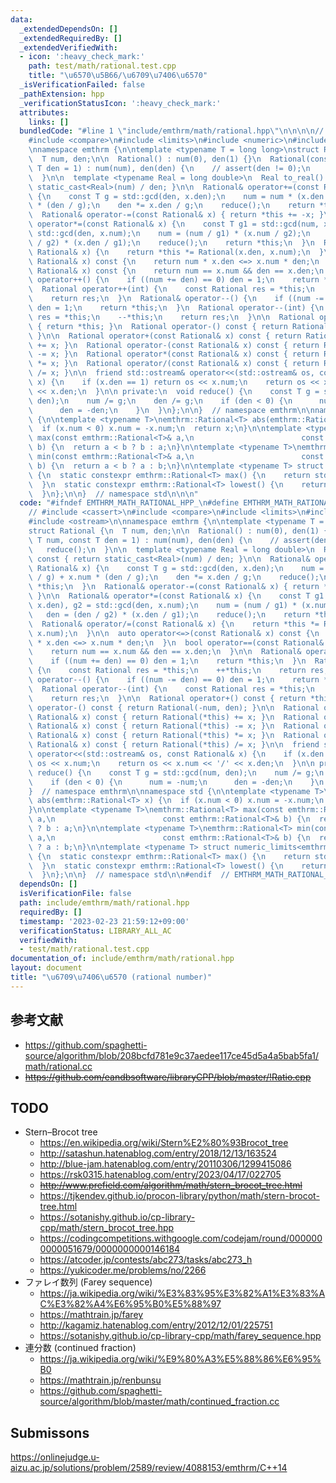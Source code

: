 ```yaml
---
data:
  _extendedDependsOn: []
  _extendedRequiredBy: []
  _extendedVerifiedWith:
  - icon: ':heavy_check_mark:'
    path: test/math/rational.test.cpp
    title: "\u6570\u5B66/\u6709\u7406\u6570"
  _isVerificationFailed: false
  _pathExtension: hpp
  _verificationStatusIcon: ':heavy_check_mark:'
  attributes:
    links: []
  bundledCode: "#line 1 \"include/emthrm/math/rational.hpp\"\n\n\n\n// #include <cassert>\n\
    #include <compare>\n#include <limits>\n#include <numeric>\n#include <ostream>\n\
    \nnamespace emthrm {\n\ntemplate <typename T = long long>\nstruct Rational {\n\
    \  T num, den;\n\n  Rational() : num(0), den(1) {}\n  Rational(const T num, const\
    \ T den = 1) : num(num), den(den) {\n    // assert(den != 0);\n    reduce();\n\
    \  }\n\n  template <typename Real = long double>\n  Real to_real() const { return\
    \ static_cast<Real>(num) / den; }\n\n  Rational& operator+=(const Rational& x)\
    \ {\n    const T g = std::gcd(den, x.den);\n    num = num * (x.den / g) + x.num\
    \ * (den / g);\n    den *= x.den / g;\n    reduce();\n    return *this;\n  }\n\
    \  Rational& operator-=(const Rational& x) { return *this += -x; }\n\n  Rational&\
    \ operator*=(const Rational& x) {\n    const T g1 = std::gcd(num, x.den), g2 =\
    \ std::gcd(den, x.num);\n    num = (num / g1) * (x.num / g2);\n    den = (den\
    \ / g2) * (x.den / g1);\n    reduce();\n    return *this;\n  }\n  Rational& operator/=(const\
    \ Rational& x) {\n    return *this *= Rational(x.den, x.num);\n  }\n\n  auto operator<=>(const\
    \ Rational& x) const {\n    return num * x.den <=> x.num * den;\n  }\n  bool operator==(const\
    \ Rational& x) const {\n    return num == x.num && den == x.den;\n  }\n\n  Rational&\
    \ operator++() {\n    if ((num += den) == 0) den = 1;\n    return *this;\n  }\n\
    \  Rational operator++(int) {\n    const Rational res = *this;\n    ++*this;\n\
    \    return res;\n  }\n  Rational& operator--() {\n    if ((num -= den) == 0)\
    \ den = 1;\n    return *this;\n  }\n  Rational operator--(int) {\n    const Rational\
    \ res = *this;\n    --*this;\n    return res;\n  }\n\n  Rational operator+() const\
    \ { return *this; }\n  Rational operator-() const { return Rational(-num, den);\
    \ }\n\n  Rational operator+(const Rational& x) const { return Rational(*this)\
    \ += x; }\n  Rational operator-(const Rational& x) const { return Rational(*this)\
    \ -= x; }\n  Rational operator*(const Rational& x) const { return Rational(*this)\
    \ *= x; }\n  Rational operator/(const Rational& x) const { return Rational(*this)\
    \ /= x; }\n\n  friend std::ostream& operator<<(std::ostream& os, const Rational&\
    \ x) {\n    if (x.den == 1) return os << x.num;\n    return os << x.num << '/'\
    \ << x.den;\n  }\n\n private:\n  void reduce() {\n    const T g = std::gcd(num,\
    \ den);\n    num /= g;\n    den /= g;\n    if (den < 0) {\n      num = -num;\n\
    \      den = -den;\n    }\n  }\n};\n\n}  // namespace emthrm\n\nnamespace std\
    \ {\n\ntemplate <typename T>\nemthrm::Rational<T> abs(emthrm::Rational<T> x) {\n\
    \  if (x.num < 0) x.num = -x.num;\n  return x;\n}\n\ntemplate <typename T>\nemthrm::Rational<T>\
    \ max(const emthrm::Rational<T>& a,\n                        const emthrm::Rational<T>&\
    \ b) {\n  return a < b ? b : a;\n}\n\ntemplate <typename T>\nemthrm::Rational<T>\
    \ min(const emthrm::Rational<T>& a,\n                        const emthrm::Rational<T>&\
    \ b) {\n  return a < b ? a : b;\n}\n\ntemplate <typename T> struct numeric_limits<emthrm::Rational<T>>\
    \ {\n  static constexpr emthrm::Rational<T> max() {\n    return std::numeric_limits<T>::max();\n\
    \  }\n  static constexpr emthrm::Rational<T> lowest() {\n    return std::numeric_limits<T>::lowest();\n\
    \  }\n};\n\n}  // namespace std\n\n\n"
  code: "#ifndef EMTHRM_MATH_RATIONAL_HPP_\n#define EMTHRM_MATH_RATIONAL_HPP_\n\n\
    // #include <cassert>\n#include <compare>\n#include <limits>\n#include <numeric>\n\
    #include <ostream>\n\nnamespace emthrm {\n\ntemplate <typename T = long long>\n\
    struct Rational {\n  T num, den;\n\n  Rational() : num(0), den(1) {}\n  Rational(const\
    \ T num, const T den = 1) : num(num), den(den) {\n    // assert(den != 0);\n \
    \   reduce();\n  }\n\n  template <typename Real = long double>\n  Real to_real()\
    \ const { return static_cast<Real>(num) / den; }\n\n  Rational& operator+=(const\
    \ Rational& x) {\n    const T g = std::gcd(den, x.den);\n    num = num * (x.den\
    \ / g) + x.num * (den / g);\n    den *= x.den / g;\n    reduce();\n    return\
    \ *this;\n  }\n  Rational& operator-=(const Rational& x) { return *this += -x;\
    \ }\n\n  Rational& operator*=(const Rational& x) {\n    const T g1 = std::gcd(num,\
    \ x.den), g2 = std::gcd(den, x.num);\n    num = (num / g1) * (x.num / g2);\n \
    \   den = (den / g2) * (x.den / g1);\n    reduce();\n    return *this;\n  }\n\
    \  Rational& operator/=(const Rational& x) {\n    return *this *= Rational(x.den,\
    \ x.num);\n  }\n\n  auto operator<=>(const Rational& x) const {\n    return num\
    \ * x.den <=> x.num * den;\n  }\n  bool operator==(const Rational& x) const {\n\
    \    return num == x.num && den == x.den;\n  }\n\n  Rational& operator++() {\n\
    \    if ((num += den) == 0) den = 1;\n    return *this;\n  }\n  Rational operator++(int)\
    \ {\n    const Rational res = *this;\n    ++*this;\n    return res;\n  }\n  Rational&\
    \ operator--() {\n    if ((num -= den) == 0) den = 1;\n    return *this;\n  }\n\
    \  Rational operator--(int) {\n    const Rational res = *this;\n    --*this;\n\
    \    return res;\n  }\n\n  Rational operator+() const { return *this; }\n  Rational\
    \ operator-() const { return Rational(-num, den); }\n\n  Rational operator+(const\
    \ Rational& x) const { return Rational(*this) += x; }\n  Rational operator-(const\
    \ Rational& x) const { return Rational(*this) -= x; }\n  Rational operator*(const\
    \ Rational& x) const { return Rational(*this) *= x; }\n  Rational operator/(const\
    \ Rational& x) const { return Rational(*this) /= x; }\n\n  friend std::ostream&\
    \ operator<<(std::ostream& os, const Rational& x) {\n    if (x.den == 1) return\
    \ os << x.num;\n    return os << x.num << '/' << x.den;\n  }\n\n private:\n  void\
    \ reduce() {\n    const T g = std::gcd(num, den);\n    num /= g;\n    den /= g;\n\
    \    if (den < 0) {\n      num = -num;\n      den = -den;\n    }\n  }\n};\n\n\
    }  // namespace emthrm\n\nnamespace std {\n\ntemplate <typename T>\nemthrm::Rational<T>\
    \ abs(emthrm::Rational<T> x) {\n  if (x.num < 0) x.num = -x.num;\n  return x;\n\
    }\n\ntemplate <typename T>\nemthrm::Rational<T> max(const emthrm::Rational<T>&\
    \ a,\n                        const emthrm::Rational<T>& b) {\n  return a < b\
    \ ? b : a;\n}\n\ntemplate <typename T>\nemthrm::Rational<T> min(const emthrm::Rational<T>&\
    \ a,\n                        const emthrm::Rational<T>& b) {\n  return a < b\
    \ ? a : b;\n}\n\ntemplate <typename T> struct numeric_limits<emthrm::Rational<T>>\
    \ {\n  static constexpr emthrm::Rational<T> max() {\n    return std::numeric_limits<T>::max();\n\
    \  }\n  static constexpr emthrm::Rational<T> lowest() {\n    return std::numeric_limits<T>::lowest();\n\
    \  }\n};\n\n}  // namespace std\n\n#endif  // EMTHRM_MATH_RATIONAL_HPP_\n"
  dependsOn: []
  isVerificationFile: false
  path: include/emthrm/math/rational.hpp
  requiredBy: []
  timestamp: '2023-02-23 21:59:12+09:00'
  verificationStatus: LIBRARY_ALL_AC
  verifiedWith:
  - test/math/rational.test.cpp
documentation_of: include/emthrm/math/rational.hpp
layout: document
title: "\u6709\u7406\u6570 (rational number)"
---
```



## 参考文献

- https://github.com/spaghetti-source/algorithm/blob/208bcfd781e9c37aedee117ce45d5a4a5bab5fa1/math/rational.cc
- ~~https://github.com/eandbsoftware/libraryCPP/blob/master/!Ratio.cpp~~


## TODO

- Stern–Brocot tree
  - https://en.wikipedia.org/wiki/Stern%E2%80%93Brocot_tree
  - http://satashun.hatenablog.com/entry/2018/12/13/163524
  - http://blue-jam.hatenablog.com/entry/20110306/1299415086
  - https://rsk0315.hatenablog.com/entry/2023/04/17/022705
  - ~~http://www.prefield.com/algorithm/math/stern_brocot_tree.html~~
  - https://tjkendev.github.io/procon-library/python/math/stern-brocot-tree.html
  - https://sotanishy.github.io/cp-library-cpp/math/stern_brocot_tree.hpp
  - https://codingcompetitions.withgoogle.com/codejam/round/0000000000051679/0000000000146184
  - https://atcoder.jp/contests/abc273/tasks/abc273_h
  - https://yukicoder.me/problems/no/2266
- ファレイ数列 (Farey sequence)
  - https://ja.wikipedia.org/wiki/%E3%83%95%E3%82%A1%E3%83%AC%E3%82%A4%E6%95%B0%E5%88%97
  - https://mathtrain.jp/farey
  - http://kagamiz.hatenablog.com/entry/2012/12/01/225751
  - https://sotanishy.github.io/cp-library-cpp/math/farey_sequence.hpp
- 連分数 (continued fraction)
  - https://ja.wikipedia.org/wiki/%E9%80%A3%E5%88%86%E6%95%B0
  - https://mathtrain.jp/renbunsu
  - https://github.com/spaghetti-source/algorithm/blob/master/math/continued_fraction.cc


## Submissons

https://onlinejudge.u-aizu.ac.jp/solutions/problem/2589/review/4088153/emthrm/C++14
